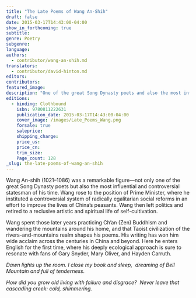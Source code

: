 ```yaml
---
title: "The Late Poems of Wang An-Shih"
draft: false
date: 2015-03-17T14:43:00-04:00
show_in_forthcoming: true
subtitle:
genre: Poetry
subgenre:
language:
authors:
  - contributor/wang-an-shih.md
translators:
  - contributor/david-hinton.md
editors:
contributors:
featured_image:
description: "One of the great Song Dynasty poets and also the most influential and controversial statesman of his time. "
editions:
  - binding: Clothbound
    isbn: 9780811222631
    publication_date: 2015-03-17T14:43:00-04:00
    cover_image: /images/Late_Poems_Wang.png
    forsale: true
    saleprice:
    shipping_charge:
    price_us:
    price_cn:
    trim_size:
    Page_count: 128
_slug: the-late-poems-of-wang-an-shih
---
```


Wang An-shih (1021–1086) was a remarkable figure—not only one of the great Song Dynasty poets but also the most influential and controversial statesman of his time. Wang rose to the position of Prime Minister, where he instituted a controversial system of radically egalitarian social reforms in an effort to improve the lives of China’s peasants. Wang then left politics and retired to a reclusive artistic and spiritual life of self-cultivation. 

Wang spent those later years practicing Ch’an (Zen) Buddhism and wandering the mountains around his home, and that Taoist civilization of the rivers-and-mountains realm shapes his poems. His writing has won him wide acclaim across the centuries in China and beyond. Here he enters English for the first time, where his deeply ecological approach is sure to resonate with fans of Gary Snyder, Mary Oliver, and Hayden Carruth.

_Dawn lights up the room. I close my book and sleep, 
dreaming of Bell Mountain and full of tenderness._

_How did you grow old living with failure and disgrace? 
Never leave that cascading creek: cold, shimmering._

